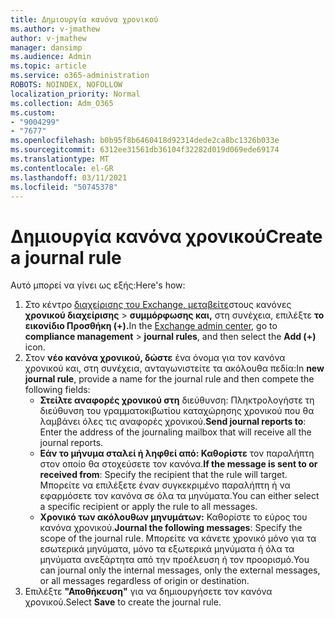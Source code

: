 ```yaml
---
title: Δημιουργία κανόνα χρονικού
ms.author: v-jmathew
author: v-jmathew
manager: dansimp
ms.audience: Admin
ms.topic: article
ms.service: o365-administration
ROBOTS: NOINDEX, NOFOLLOW
localization_priority: Normal
ms.collection: Adm_O365
ms.custom:
- "9004299"
- "7677"
ms.openlocfilehash: b0b95f8b6460418d92314dede2ca8bc1326b033e
ms.sourcegitcommit: 6312ee31561db36104f32282d019d069ede69174
ms.translationtype: MT
ms.contentlocale: el-GR
ms.lasthandoff: 03/11/2021
ms.locfileid: "50745378"
---
```

# <a name="create-a-journal-rule"></a><span data-ttu-id="65562-102">Δημιουργία κανόνα χρονικού</span><span class="sxs-lookup"><span data-stu-id="65562-102">Create a journal rule</span></span>

<span data-ttu-id="65562-103">Αυτό μπορεί να γίνει ως εξής:</span><span class="sxs-lookup"><span data-stu-id="65562-103">Here's how:</span></span>

1. <span data-ttu-id="65562-104">Στο κέντρο [διαχείρισης του Exchange, μεταβείτε](https://go.microsoft.com/fwlink/p/?linkid=2059104)στους κανόνες **χρονικού διαχείρισης**  >  **συμμόρφωσης και,** στη συνέχεια, επιλέξτε **το εικονίδιο Προσθήκη (+).**</span><span class="sxs-lookup"><span data-stu-id="65562-104">In the [Exchange admin center](https://go.microsoft.com/fwlink/p/?linkid=2059104), go to **compliance management** > **journal rules**, and then select the **Add (+)** icon.</span></span>
2. <span data-ttu-id="65562-105">Στον **νέο κανόνα χρονικού, δώστε** ένα όνομα για τον κανόνα χρονικού και, στη συνέχεια, ανταγωνιστείτε τα ακόλουθα πεδία:</span><span class="sxs-lookup"><span data-stu-id="65562-105">In **new journal rule**, provide a name for the journal rule and then compete the following fields:</span></span>  
    - <span data-ttu-id="65562-106">**Στείλτε αναφορές χρονικού στη** διεύθυνση: Πληκτρολογήστε τη διεύθυνση του γραμματοκιβωτίου καταχώρησης χρονικού που θα λαμβάνει όλες τις αναφορές χρονικού.</span><span class="sxs-lookup"><span data-stu-id="65562-106">**Send journal reports to**: Enter the address of the journaling mailbox that will receive all the journal reports.</span></span>  
    - <span data-ttu-id="65562-107">**Εάν το μήνυμα σταλεί ή ληφθεί από: Καθορίστε** τον παραλήπτη στον οποίο θα στοχεύσετε τον κανόνα.</span><span class="sxs-lookup"><span data-stu-id="65562-107">**If the message is sent to or received from**: Specify the recipient that the rule will target.</span></span> <span data-ttu-id="65562-108">Μπορείτε να επιλέξετε έναν συγκεκριμένο παραλήπτη ή να εφαρμόσετε τον κανόνα σε όλα τα μηνύματα.</span><span class="sxs-lookup"><span data-stu-id="65562-108">You can either select a specific recipient or apply the rule to all messages.</span></span>  
    - <span data-ttu-id="65562-109">**Χρονικό των ακόλουθων μηνυμάτων:** Καθορίστε το εύρος του κανόνα χρονικού.</span><span class="sxs-lookup"><span data-stu-id="65562-109">**Journal the following messages**: Specify the scope of the journal rule.</span></span> <span data-ttu-id="65562-110">Μπορείτε να κάνετε χρονικό μόνο για τα εσωτερικά μηνύματα, μόνο τα εξωτερικά μηνύματα ή όλα τα μηνύματα ανεξάρτητα από την προέλευση ή τον προορισμό.</span><span class="sxs-lookup"><span data-stu-id="65562-110">You can journal only the internal messages, only the external messages, or all messages regardless of origin or destination.</span></span>
3. <span data-ttu-id="65562-111">Επιλέξτε **"Αποθήκευση"** για να δημιουργήσετε τον κανόνα χρονικού.</span><span class="sxs-lookup"><span data-stu-id="65562-111">Select **Save** to create the journal rule.</span></span>
